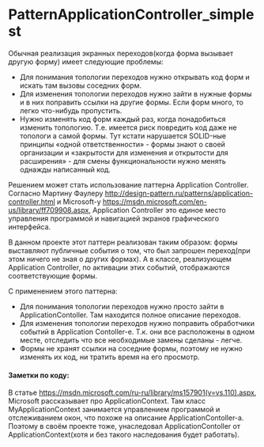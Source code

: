 # PatternApplicationController_simplest

Обычная реализация экранных переходов(когда форма вызывает другую форму) имеет следующие проблемы:
* Для понимания топологии переходов нужно открывать код форм и искать там вызовы соседних форм.
* Для изменения топологии переходов нужно зайти в нужные формы и в них поправить ссылки на другие формы. Если форм много, то легко что-нибудь пропустить.
* Нужно изменять код форм каждый раз, когда понадобиться изменить топологию. Т.е. имеется риск повредить код даже не топологи а самой формы. Тут кстати нарушается SOLID-ные принципы «одной ответственности» - формы знают о своей организации  и «закрытости для изменения и открытости для расширения» - для смены функциональности нужно менять однажды написанный код.

Решением может стать использование паттерна Application Controller.
Согласно Мартину Фаулеру http://design-pattern.ru/patterns/application-controller.html
и Microsoft-у https://msdn.microsoft.com/en-us/library/ff709908.aspx, Application Controller это единое место управления программой и навигацией экранов графического интерфейса.

В данном проекте этот паттерн реализован таким образом: формы выставляют публичные события о том, что был запрошен переход(при этом ничего не зная о других формах). А в классе, реализующем Application Controller, по активации этих событий, отображаются соответствующие формы. 

С применением этого паттерна:
* Для понимания топологии переходов нужно просто зайти в ApplicationContoller. Там находится  полное описание переходов.
* Для изменения топологии переходов нужно поправить обработчики событий в Application Contoller-е. Т.к. они все расположены в одном месте, отследить что все необходимые замены сделаны - легче.
* Формы не хранят ссылки на соседние формы, поэтому не нужно изменять их код, ни тратить время на его просмотр.

#### Заметки по коду:
В статье https://msdn.microsoft.com/ru-ru/library/ms157901(v=vs.110).aspx, Microsoft рассказывает про ApplicationContext. Там класс MyApplicationContext занимается управлением программой и отслеживанием окон, что похоже на описание ApplicationContoller-a. Поэтому в своём проекте тоже, унаследовал ApplicationContoller от ApplicationContext(хотя и без такого наследования будет работать).
